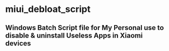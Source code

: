 # miui_debloat_script

## Windows Batch Script file for My Personal use to disable & uninstall Useless Apps in Xiaomi devices
